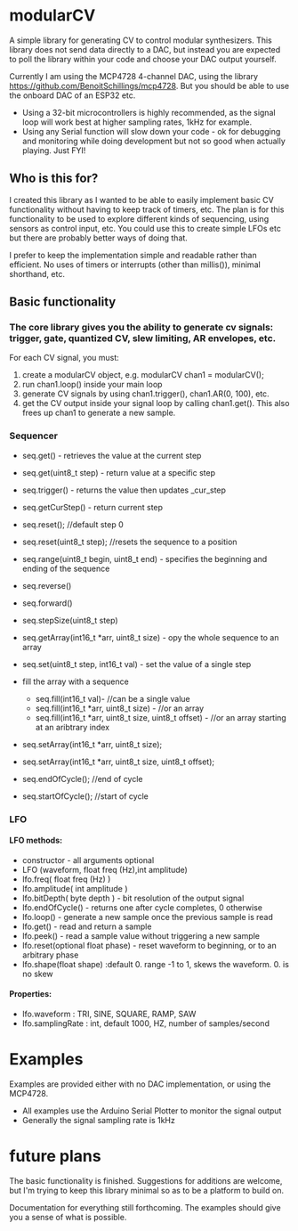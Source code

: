 # modularCV

A simple library for generating CV to control modular synthesizers. This library does not send data directly to a DAC, but instead you are expected to poll the library within your code and choose your DAC output yourself. 

Currently I am using the MCP4728 4-channel DAC, using the library https://github.com/BenoitSchillings/mcp4728. But you should be able to use the onboard DAC of an ESP32 etc. 
* Using a 32-bit microcontrollers is highly recommended, as the signal loop will work best at higher sampling rates, 1kHz for example.
* Using any Serial function will slow down your code - ok for debugging and monitoring while doing development but not so good when actually playing. Just FYI!

## Who is this for?

I created this library as I wanted to be able to easily implement basic CV functionality without having to keep track of timers, etc. The plan is for this functionality to be used to explore different kinds of sequencing, using sensors as control input, etc. You could use this to create simple LFOs etc but there are probably better ways of doing that.

I prefer to keep the implementation simple and readable rather than efficient. No uses of timers or interrupts (other than millis()), minimal shorthand, etc.

## Basic functionality

### The core library gives you the ability to generate cv signals: trigger, gate, quantized CV, slew limiting, AR envelopes, etc.

For each CV signal, you must:
1. create a modularCV object, e.g. modularCV chan1 = modularCV();
2. run chan1.loop() inside your main loop
3. generate CV signals by using chan1.trigger(), chan1.AR(0, 100), etc.
4. get the CV output inside your signal loop by calling chan1.get(). This also frees up chan1 to generate a new sample.

### Sequencer
* seq.get() - retrieves the value at the current step  
* seq.get(uint8_t step) - return value at a specific step  
* seq.trigger() - returns the value then updates _cur_step 
* seq.getCurStep() - return current step
    
* seq.reset(); //default step 0
* seq.reset(uint8_t step); //resets the sequence to a position

* seq.range(uint8_t begin, uint8_t end) - specifies the beginning and ending of the sequence
* seq.reverse()
* seq.forward()
* seq.stepSize(uint8_t step)
* seq.getArray(int16_t *arr, uint8_t size) - opy the whole sequence to an array

* seq.set(uint8_t step, int16_t val) - set the value of a single step
    
* fill the array with a sequence  
    * seq.fill(int16_t val)- //can be a single value
    * seq.fill(int16_t *arr, uint8_t size) - //or an array
    * seq.fill(int16_t *arr, uint8_t size, uint8_t offset) - //or an array starting at an aribtrary index

* seq.setArray(int16_t *arr, uint8_t size);
* seq.setArray(int16_t *arr, uint8_t size, uint8_t offset);

* seq.endOfCycle();  //end of cycle
* seq.startOfCycle(); //start of cycle

### LFO
#### LFO methods:
* constructor - all arguments optional
* LFO (waveform, float freq (Hz),int amplitude)
* lfo.freq( float freq (Hz) )
* lfo.amplitude( int amplitude )
* lfo.bitDepth( byte depth ) - bit resolution of the output signal
* lfo.endOfCycle() - returns one after cycle completes, 0 otherwise
* lfo.loop() - generate a new sample once the previous sample is read
* lfo.get() - read and return a sample
* lfo.peek() - read a sample value without triggering a new sample
* lfo.reset(optional float phase) - reset waveform to beginning, or to an arbitrary phase
* lfo.shape(float shape) :default 0. range -1 to 1, skews the waveform. 0. is no skew

#### Properties:
* lfo.waveform : TRI, SINE, SQUARE, RAMP, SAW
* lfo.samplingRate : int, default 1000, HZ, number of samples/second

# Examples
Examples are provided either with no DAC implementation, or using the MCP4728.
* All examples use the Arduino Serial Plotter to monitor the signal output
* Generally the signal sampling rate is 1kHz

# future plans

The basic functionality is finished. Suggestions for additions are welcome, but I'm trying to keep this library minimal so as to be a platform to build on.

Documentation for everything still forthcoming. The examples should give you a sense of what is possible.


